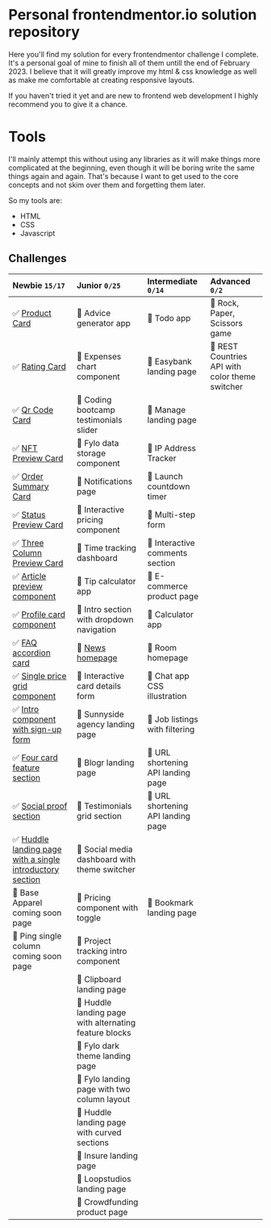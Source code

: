 # Personal frontendmentor.io solution repository

Here you'll find my solution for every frontendmentor challenge I complete.
It's a personal goal of mine to finish all of them untill the end of February 2023.
I believe that it will greatly improve my html & css knowledge as well as make me comfortable at creating responsive layouts.

If you haven't tried it yet and are new to frontend web development I highly recommend you to give it a chance.

# Tools
I'll mainly attempt this without using any libraries as it will make things more complicated at the beginning, even though it will be boring write the same things again and again. That's because I want to get used to the core concepts and not skim over them and forgetting them later.

So my tools are:
- HTML
- CSS
- Javascript

## Challenges

| Newbie `15/17` | Junior `0/25` | Intermediate `0/14` | Advanced `0/2` |
|:-------|:-------|:-------------|:---------|
| :white_check_mark: [Product Card](https://dalebezolli.github.io/frontendmentor.io/product-card/index.html) | :black_square_button: Advice generator app | :black_square_button: Todo app | :black_square_button: Rock, Paper, Scissors game |
| :white_check_mark: [Rating Card](https://dalebezolli.github.io/frontendmentor.io/rating-card/index.html) | :black_square_button: Expenses chart component | :black_square_button: Easybank landing page | :black_square_button: REST Countries API with color theme switcher |
| :white_check_mark: [Qr Code Card](https://dalebezolli.github.io/frontendmentor.io/qr-code-card/index.html) | :black_square_button: Coding bootcamp testimonials slider | :black_square_button: Manage landing page | |
| :white_check_mark: [NFT Preview Card](https://dalebezolli.github.io/frontendmentor.io/nft-preview-card/index.html) | :black_square_button: Fylo data storage component | :black_square_button: IP Address Tracker | |
| :white_check_mark: [Order Summary Card](https://dalebezolli.github.io/frontendmentor.io/order-summary-card/index.html) | :black_square_button: Notifications page | :black_square_button: Launch countdown timer | |
| :white_check_mark: [Status Preview Card](https://dalebezolli.github.io/frontendmentor.io/stats-preview-card/index.html) | :black_square_button: Interactive pricing component | :black_square_button: Multi-step form | |
| :white_check_mark: [Three Column Preview Card](https://dalebezolli.github.io/frontendmentor.io/three-column-preview-card/index.html) | :black_square_button: Time tracking dashboard | :black_square_button: Interactive comments section | |
| :white_check_mark: [Article preview component](https://dalebezolli.github.io/frontendmentor.io/article-preview-component/index.html) | :black_square_button: Tip calculator app | :black_square_button: E-commerce product page | |
| :white_check_mark: [Profile card component](https://dalebezolli.github.io/frontendmentor.io/profile-card/index.html) | :black_square_button: Intro section with dropdown navigation | :black_square_button: Calculator app | |
| :white_check_mark: [FAQ accordion card](https://dalebezolli.github.io/frontendmentor.io/faq-accordion-card/index.html) | :black_square_button: [News homepage](https://dalebezolli.github.io/frontendmentor.io/news-homepage/index.html) | :black_square_button: Room homepage | |
| :white_check_mark: [Single price grid component](https://dalebezolli.github.io/frontendmentor.io/single-price-grid/index.html) | :black_square_button: Interactive card details form | :black_square_button: Chat app CSS illustration | |
| :white_check_mark: [Intro component with sign-up form](https://dalebezolli.github.io/frontendmentor.io/intro-component-with-signup-form/index.html) | :black_square_button: Sunnyside agency landing page | :black_square_button: Job listings with filtering | |
| :white_check_mark: [Four card feature section](https://dalebezolli.github.io/frontendmentor.io/four-card-feature-section/index.html) | :black_square_button: Blogr landing page | :black_square_button: URL shortening API landing page | |
| :white_check_mark: [Social proof section](https://dalebezolli.github.io/frontendmentor.io/social-proof-section/index.html) | :black_square_button: Testimonials grid section | :black_square_button: URL shortening API landing page | |
| :white_check_mark: [Huddle landing page with a single introductory section](https://dalebezolli.github.io/frontendmentor.io/huddle-landing-page-with-single-introductory-section/index.html) | :black_square_button: Social media dashboard with theme switcher | |
| :black_square_button: Base Apparel coming soon page | :black_square_button: Pricing component with toggle | :black_square_button: Bookmark landing page | |
| :black_square_button: Ping single column coming soon page | :black_square_button: Project tracking intro component | | |
| | :black_square_button: Clipboard landing page | | |
| | :black_square_button: Huddle landing page with alternating feature blocks | | |
| | :black_square_button: Fylo dark theme landing page | | |
| | :black_square_button: Fylo landing page with two column layout | | |
| | :black_square_button: Huddle landing page with curved sections | | |
| | :black_square_button: Insure landing page | | |
| | :black_square_button: Loopstudios landing page | | |
| | :black_square_button: Crowdfunding product page | | |
